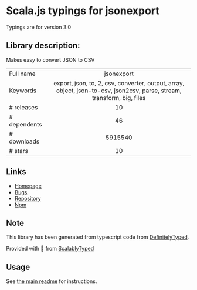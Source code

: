 
# Scala.js typings for jsonexport

Typings are for version 3.0

## Library description:
Makes easy to convert JSON to CSV

|                    |                 |
| ------------------ | :-------------: |
| Full name          | jsonexport |
| Keywords           | export, json, to, 2, csv, converter, output, array, object, json-to-csv, json2csv, parse, stream, transform, big, files |
| # releases         | 10 |
| # dependents       | 46 |
| # downloads        | 5915540 |
| # stars            | 10 |

## Links
- [Homepage](https://github.com/kauegimenes/jsonexport)
- [Bugs](https://github.com/kauegimenes/jsonexport/issues)
- [Repository](https://github.com/kauegimenes/jsonexport)
- [Npm](https://www.npmjs.com/package/jsonexport)
    


## Note
This library has been generated from typescript code from [DefinitelyTyped](https://definitelytyped.org).

Provided with :purple_heart: from [ScalablyTyped](https://github.com/oyvindberg/ScalablyTyped)

## Usage
See [the main readme](../../readme.md) for instructions.



